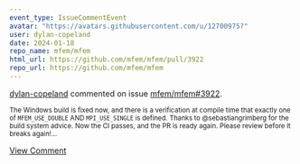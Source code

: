 ```yaml
---
event_type: IssueCommentEvent
avatar: "https://avatars.githubusercontent.com/u/12700975?"
user: dylan-copeland
date: 2024-01-18
repo_name: mfem/mfem
html_url: https://github.com/mfem/mfem/pull/3922
repo_url: https://github.com/mfem/mfem
---
```


<a href='https://github.com/dylan-copeland' target='_blank'>dylan-copeland</a> commented on issue <a href='https://github.com/mfem/mfem/pull/3922' target='_blank'>mfem/mfem#3922</a>.

<small>The Windows build is fixed now, and there is a verification at compile time that exactly one of `MFEM_USE_DOUBLE` AND `MPI_USE_SINGLE` is defined. Thanks to @sebastiangrimberg for the build system advice. Now the CI passes, and the PR is ready again. Please review before it breaks again!...</small>

<a href='https://github.com/mfem/mfem/pull/3922' target='_blank'>View Comment</a>